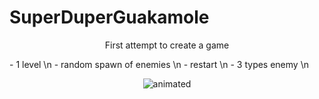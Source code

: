 # SuperDuperGuakamole
<p align="center">
    First attempt to create a game
</p>
- 1 level \n
- random spawn of enemies \n
- restart \n
- 3 types enemy \n
<p align="center">
  <img src="gif/teset.gif" alt="animated" />
</p>

